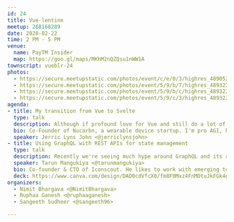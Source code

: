 ```yaml
---
id: 24
title: Vue-lentine
meetup: 268168289
date: 2020-02-22
time: 2 PM - 5 PM
venue:
  name: PayTM Insider
  map: https://goo.gl/maps/MKhM2nQZQsu1nWW1A
townscript: vueblr-24
photos:
  - https://secure.meetupstatic.com/photos/event/c/e/0/3/highres_489052739.jpeg
  - https://secure.meetupstatic.com/photos/event/5/9/b/7/highres_489322967.jpeg
  - https://secure.meetupstatic.com/photos/event/5/9/b/c/highres_489322972.jpeg
  - https://secure.meetupstatic.com/photos/event/5/9/c/3/highres_489322979.jpeg
agenda:
- title: My transition from Vue to Svelte
  type: talk
  description: Although if profound love for Vue and still do a lot of project using it, it was irresistible for me to try Svelte and the journey I had so far is very interesting. There concept of framework vs compiler could define the future of frontend.
  bio: Co-Founder of Nucarbn, a wearable device startup. I'm pro AGI, humane technology advocate and an obsessive design fanatic.
  speaker: Jerric Lyns John <@jerriclynsjohn>
- title: Using GraphQL with REST APIs for state management
  type: talk
  description: Recently we're seeing much hype around GraphQL and its advantages over Vuex for easy state management. In this session, you'll learn how can you use GraphQL at client side for better state management & caching with traditional REST APIs. This can speed up development time and energy significantly.
  speaker: Tarun Mangukiya <@tarunmangukiya>
  bio: Co-founder & CTO of Iconscout. He likes to work with emerging technologies like JavaScript, GraphQL, Serverless, DevOps and more. He loves teaching, traveling & reading.
  deck: https://www.canva.com/design/DAD0cdVfcX0/fm8F0Mxz4FnMDtuJkFGk4g/view?utm_content=DAD0cdVfcX0&utm_campaign=designshare&utm_medium=link&utm_source=publishsharelink
organizers:
  - Nimit Bhargava <@NimitBhargava>
  - Ruphaa Ganesh <@ruphaaganesh>
  - Sangeeth Sudheer <@sangeeth96>

---
```


<EventPage />
